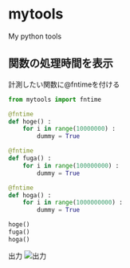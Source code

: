 # mytools
My python tools

## 関数の処理時間を表示
計測したい関数に@fntimeを付ける
``` tests/fntime_test.py
from mytools import fntime

@fntime
def hoge() :
    for i in range(10000000) :
        dummy = True

@fntime
def fuga() :
    for i in range(100000000) :
        dummy = True

@fntime
def hoga() :
    for i in range(1000000000) :
        dummy = True

hoge()
fuga()
hoga()
```
出力
![出力](https://raw.githubusercontent.com/RyukiFujita/blob/images/fntime_result.png)
